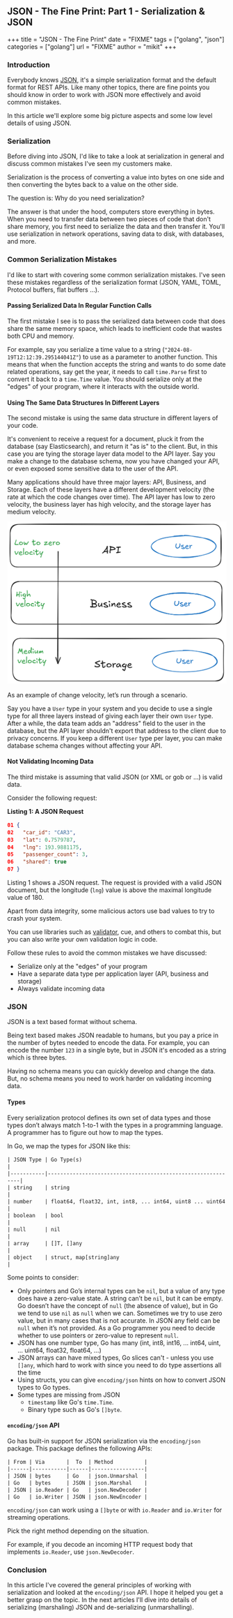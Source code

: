 ## JSON - The Fine Print: Part 1 - Serialization & JSON
+++
title = "JSON - The Fine Print"
date = "FIXME"
tags = ["golang", "json"]
categories = ["golang"]
url = "FIXME"
author = "mikit"
+++

### Introduction

Everybody knows [JSON](https://www.json.org/), it's a simple serialization format and the default format for REST APIs. Like many other topics, there are fine points you should know in order to work with JSON more effectively and avoid common mistakes.

In this article we'll explore some big picture aspects and some low level details of using JSON.

### Serialization

Before diving into JSON, I'd like to take a look at serialization in general and discuss common mistakes I've seen my customers make.

Serialization is the process of converting a value into bytes on one side and then converting the bytes back to a value on the other side.

The question is: Why do you need serialization?

The answer is that under the hood, computers store everything in bytes. When you need to transfer data between two pieces of code that don't share memory, you first need to serialize the data and then transfer it. You'll use serialization in network operations, saving data to disk, with databases, and more.

### Common Serialization Mistakes

I'd like to start with covering some common serialization mistakes. I've seen these mistakes regardless of the serialization format (JSON, YAML, TOML, Protocol buffers, flat buffers ...).

#### Passing Serialized Data In Regular Function Calls

The first mistake I see is to pass the serialized data between code that does share the same memory space, which leads to inefficient code that wastes both CPU and memory.

For example, say you serialize a time value to a string (`"2024-08-19T12:12:39.295144041Z"`) to use as a parameter to another function. This means that when the function accepts the string and wants to do some date related operations, say get the year, it needs to call `time.Parse` first to convert it back to a `time.Time` value. You should serialize only at the "edges" of your program,  where it interacts with the outside world.

#### Using The Same Data Structures In Different Layers

The second mistake is using the same data structure in different layers of your code.

It's convenient to receive a request for a document, pluck it from the database (say Elasticsearch), and return it "as is" to the client. But, in this case you are tying the storage layer data model to the API layer. Say you make a change to the database schema, now you have changed your API, or even exposed some sensitive data to the user of the API.

Many applications should have three major layers: API, Business, and Storage. Each of these layers have a different development velocity (the rate at which the code changes over time). The API layer has low to zero velocity, the business layer has high velocity, and the storage layer has medium velocity.

![](layers-user.png)


As an example of change velocity, let’s run through a scenario.

Say you have a `User` type in your system and you decide to use a single type for all three layers instead of giving each layer their own `User` type. After a while, the data team adds an "address" field to the user in the database, but the API layer shouldn't export that address to the client due to privacy concerns. If you keep a different `User` type per layer, you can make database schema changes without affecting your API.

#### Not Validating Incoming Data

The third mistake is assuming that valid JSON (or XML or gob or ...) is valid data.

Consider the following request:

**Listing 1: A JSON Request**

```json
01 {
02   "car_id": "CAR3",
03   "lat": 0.7579787,
04   "lng": 193.9881175,
05   "passenger_count": 3,
06   "shared": true
07 }
```

Listing 1 shows a JSON request. The request is provided with a valid JSON document, but the longitude (`lng`) value is above the maximal longitude value of 180.

Apart from data integrity, some malicious actors use bad values to try to crash your system.

You can use libraries such as [validator](https://pkg.go.dev/github.com/go-playground/validator/v10), cue, and others to combat this, but you can also write your own validation logic in code.

Follow these rules to avoid  the common mistakes we have discussed:
- Serialize only at the "edges" of your program
- Have a separate data type per application layer (API, business and storage)
- Always validate incoming data

### JSON

JSON is a text based format without schema. 

Being text based makes JSON readable to humans, but you pay a price in the number of bytes  needed to encode the data. For example, you can encode the number `123` in a single byte, but in JSON it's encoded as a string which is three bytes.

Having no schema means you can quickly develop and change the data. But, no schema means you need to work harder on validating incoming data.

#### Types

Every serialization protocol defines its own set of data types and those types don’t always match 1-to-1 with the types in a programming language. A programmer has to figure out how to map the types.

In Go, we map the types for JSON like this:

```
| JSON Type | Go Type(s)                                                  |
|-----------|-------------------------------------------------------------|
| string    | string                                                      |
| number    | float64, float32, int, int8, ... int64, uint8 ... uint64    |
| boolean   | bool                                                        |
| null      | nil                                                         |
| array     | []T, []any                                                  |
| object    | struct, map[string]any                                           |
```

Some points to consider:

- Only pointers and Go’s internal types can be `nil`, but a value of any type does have a zero-value state. A string can’t be `nil`, but it can be empty. Go doesn’t have the concept of `null` (the absence of value), but in Go we tend to use `nil` as `null` when we can. Sometimes we try to use zero value, but in many cases that is not accurate. In JSON any field can be `null` when it’s not provided. As a Go programmer you need to decide whether to use pointers or zero-value to represent `null`. 
- JSON has one number type, Go has many (int, int8, int16, ... int64, uint, ... uint64, float32, float64, ...)
- JSON arrays can have mixed types, Go slices can't - unless you use `[]any`, which hard to work with since you need to do type assertions all the time
- Using structs, you can give `encoding/json` hints on how to convert JSON types to Go types.
- Some types are missing from JSON
    - `timestamp` like Go's `time.Time`.
    - Binary type such as Go's `[]byte`.

#### `encoding/json` API

Go has built-in support for JSON serialization via the `encoding/json` package. This package defines the following APIs:

```
| From | Via       |  To  | Method          |
|------|-----------|------|-----------------|
| JSON | bytes     | Go   | json.Unmarshal  |
| Go   | bytes     | JSON | json.Marshal    |
| JSON | io.Reader | Go   | json.NewDecoder |
| Go   | io.Writer | JSON | json.NewEncoder |
```

`encoding/json` can work using a  `[]byte` or with `io.Reader` and `io.Writer` for streaming operations.

Pick the right method depending on the situation.

For example, if you decode an incoming HTTP request body that implements `io.Reader`, use `json.NewDecoder`.

### Conclusion

In this article I've covered the general principles of working with serialization and looked at the `encoding/json` API. I hope it helped you get a better grasp on the topic. In the next articles I'll dive into details of serializing (marshaling) JSON and de-serializing (unmarshalling).


